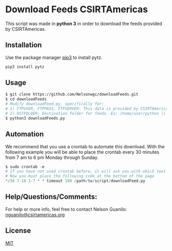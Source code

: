 # Download Feeds CSIRTAmericas

This script was made in **python 3** in order to download the feeds provided by CSIRTAmericas.


## Installation

Use the package manager [pip3](https://pip.pypa.io/en/stable/) to install pytz.

```bash
pip3 install pytz
```

## Usage

```bash
$ git clone https://github.com/Nelsonwgc/downloadFeeds.git
$ cd downloadFeeds
# Modify downloadFeed.py, specifically for:
# 1) FTPUSER, FTPPASS, FTPSERVER: This data is provided by CSIRTAmericas.
# 2) DSTFOLDER: Destination folder for feeds. Ex: /home/user/python || D:\\python
$ python3 downloadFeeds.py
```
## Automation

We recommend that you use a crontab to automate this download.
With the following example you will be able to place the crontab every 30 minutes from 7 am to 6 pm Monday through Sunday.
```python
$ sudo crontab -e
# If you have not used crontab before, it will ask you with which text editor to open the document.
# Now you must place the following code at the bottom of the page 
*/30 7-18 1-7 * * timeout 180 /path/to/script/downloadFeed.py
```

## Help/Questions/Comments:
For help or more info, feel free to contact Nelson Guanilo: nguanilo@csirtamericas.org

## License
[MIT](https://choosealicense.com/licenses/mit/)
